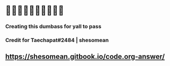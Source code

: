 # 🥰🥰🥰🥰🥰🥰🥰🥰🥰🥰

### Creating this dumbass for yall to pass

### Credit for Taechapat#2484 | shesomean

## https://shesomean.gitbook.io/code.org-answer/
